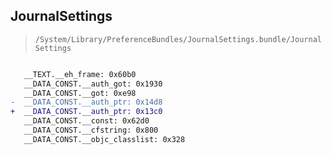 ## JournalSettings

> `/System/Library/PreferenceBundles/JournalSettings.bundle/JournalSettings`

```diff

   __TEXT.__eh_frame: 0x60b0
   __DATA_CONST.__auth_got: 0x1930
   __DATA_CONST.__got: 0xe98
-  __DATA_CONST.__auth_ptr: 0x14d8
+  __DATA_CONST.__auth_ptr: 0x13c0
   __DATA_CONST.__const: 0x62d0
   __DATA_CONST.__cfstring: 0x800
   __DATA_CONST.__objc_classlist: 0x328

```
